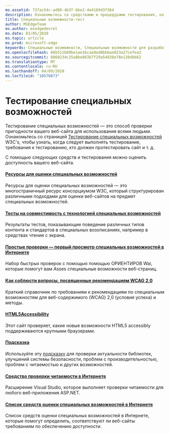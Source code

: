 ```yaml
---
ms.assetid: 737ac54c-ad89-4b3f-bbe2-4e4169d3f364
description: Ознакомьтесь со средствами и процедурами тестирования, которые помогут оценить доступность веб-сайта.
title: Специальные возможности-тест
author: MSEdgeTeam
ms.author: msedgedevrel
ms.date: 03/05/2020
ms.topic: article
ms.prod: microsoft-edge
keywords: Специальные возможности, Специальные возможности для разработчиков, доступные веб-сайты, EDGE, веб-разработка, ARIA, разработчик, модель автоматизации пользовательского интерфейса
ms.openlocfilehash: 66b511b09be1ae16caa9ed0bbbae823a27cefea2
ms.sourcegitcommit: 6860234c25a8be863b7f29a54838e78e120dbb62
ms.translationtype: MT
ms.contentlocale: ru-RU
ms.lasthandoff: 04/09/2020
ms.locfileid: "10570873"
---
```

# Тестирование специальных возможностей
Тестирование специальных возможностей — это способ проверки пригодности вашего веб-сайта для использования всеми людьми. Ознакомьтесь со страницей [Тестирование специальных возможностей](https://www.w3.org/wiki/Accessibility_testing) W3C's, чтобы узнать, когда следует выполнять тестирование, требования к тестированию, кто должен протестировать сайт и т. д.

С помощью следующих средств и тестирования можно оценить доступность вашего веб-сайта.

#### [Ресурсы для оценки специальных возможностей](https://www.w3.org/WAI/eval/Overview.html)
Ресурсы для оценки специальных возможностей — это многостраничный ресурс консорциумом W3C, который структурирован различными подходами для оценки веб-сайтов на предмет специальных возможностей.

#### [Тесты на совместимость с технологией специальных возможностей](http://www.powermapper.com/tests/)
Результаты тестов, показывающие поведение различных типов контента и стандартов в специальных возописаниях, например в средствах чтения с экрана.

#### [Простые проверки — первый просмотр специальных возможностей в Интернете](https://www.w3.org/WAI/eval/preliminary.html)
Набор быстрых проверок с помощью помощью ОРИЕНТИРОВ Wai, которые помогут вам Asses специальные возможности веб-страниц.

#### [Как соблюсти вопросы, посвященные рекомендациям WCAG 2,0](https://www.w3.org/WAI/WCAG20/quickref/)
Краткий справочник по требованиям к рекомендациям по специальным возможностям для веб-содержимого (WCAG) 2,0 (условия успеха) и методы.

#### [HTML5Accessibility](https://html5accessibility.com)
Этот сайт проверяет, какие новые возможности HTML5 accessibly поддерживаются крупными браузерами. 

#### [Подсказка](https://webhint.io/)
Используйте эту [подсказку](https://webhint.io/) для проверки актуальности библиотек, улучшений системы безопасности, проблем с производительностью, проблем с читаемостью и других возможностей.

#### [Средство проверки читаемости в Интернете](https://visualstudiogallery.msdn.microsoft.com/3aabefab-1681-4fea-8f95-6a62e2f0f1ec)
Расширение Visual Studio, которое выполняет проверки читаемости для любого веб-приложения ASP.NET.

#### [Список средств оценки специальных возможностей в Интернете](https://www.w3.org/WAI/ER/tools/index.html)
Список средств оценки специальных возможностей в Интернете, которые помогут определить, соответствуют ли веб-сайты требованиям по обеспечению доступности.
